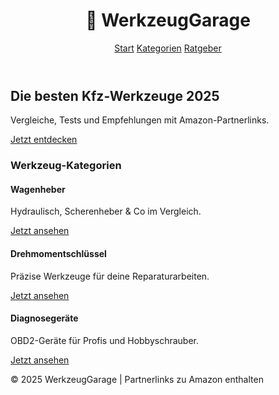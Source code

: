 <!DOCTYPE html>
<html lang="de">
<head>
  <meta charset="UTF-8" />
  <meta name="viewport" content="width=device-width, initial-scale=1.0" />
  <title>WerkzeugGarage – Kfz-Werkzeuge im Vergleich</title>
  <script src="https://cdn.tailwindcss.com"></script>
</head>
<body class="bg-gray-100 text-gray-800">
  <header class="bg-gray-900 text-white p-4">
    <div class="container mx-auto flex justify-between items-center">
      <h1 class="text-2xl font-bold">🔧 WerkzeugGarage</h1>
      <nav>
        <a href="#" class="ml-4 hover:text-orange-400">Start</a>
        <a href="#kategorien" class="ml-4 hover:text-orange-400">Kategorien</a>
        <a href="#ratgeber" class="ml-4 hover:text-orange-400">Ratgeber</a>
      </nav>
    </div>
  </header>

  <section class="bg-white py-12">
    <div class="container mx-auto text-center">
      <h2 class="text-4xl font-bold mb-4">Die besten Kfz-Werkzeuge 2025</h2>
      <p class="mb-6 text-lg">Vergleiche, Tests und Empfehlungen mit Amazon-Partnerlinks.</p>
      <a href="#kategorien" class="bg-orange-500 text-white px-6 py-3 rounded hover:bg-orange-600">Jetzt entdecken</a>
    </div>
  </section>

  <section id="kategorien" class="py-12 bg-gray-100">
    <div class="container mx-auto">
      <h3 class="text-2xl font-bold mb-6">Werkzeug-Kategorien</h3>
      <div class="grid grid-cols-1 md:grid-cols-3 gap-6">
        <div class="bg-white p-4 rounded shadow">
          <h4 class="text-xl font-semibold mb-2">Wagenheber</h4>
          <p class="mb-2">Hydraulisch, Scherenheber & Co im Vergleich.</p>
          <a href="#" class="text-orange-600 hover:underline">Jetzt ansehen</a>
        </div>
        <div class="bg-white p-4 rounded shadow">
          <h4 class="text-xl font-semibold mb-2">Drehmomentschlüssel</h4>
          <p class="mb-2">Präzise Werkzeuge für deine Reparaturarbeiten.</p>
          <a href="#" class="text-orange-600 hover:underline">Jetzt ansehen</a>
        </div>
        <div class="bg-white p-4 rounded shadow">
          <h4 class="text-xl font-semibold mb-2">Diagnosegeräte</h4>
          <p class="mb-2">OBD2-Geräte für Profis und Hobbyschrauber.</p>
          <a href="#" class="text-orange-600 hover:underline">Jetzt ansehen</a>
        </div>
      </div>
    </div>
  </section>

  <footer class="bg-gray-800 text-white p-6 mt-12">
    <div class="container mx-auto text-center">
      <p>&copy; 2025 WerkzeugGarage | Partnerlinks zu Amazon enthalten</p>
    </div>
  </footer>
</body>
</html>
